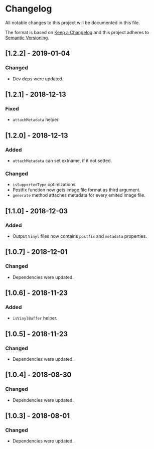# Changelog

All notable changes to this project will be documented in this file.

The format is based on [Keep a Changelog](http://keepachangelog.com/en/1.0.0/)
and this project adheres to [Semantic Versioning](http://semver.org/spec/v2.0.0.html).

## [1.2.2] - 2019-01-04
### Changed
- Dev deps were updated.

## [1.2.1] - 2018-12-13
### Fixed
- `attachMetadata` helper.

## [1.2.0] - 2018-12-13
### Added
- `attachMetadata` can set extname, if it not setted.

### Changed
- `isSupportedType` optimizations.
- Postfix function now gets image file format as third argument.
- `generate` method attaches metadata for every emited image file.

## [1.1.0] - 2018-12-03
### Added
- Output `Vinyl` files now contains `postfix` and `metadata` properties.

## [1.0.7] - 2018-12-01
### Changed
- Dependencies were updated.

## [1.0.6] - 2018-11-23
### Added
- `isVinylBuffer` helper.

## [1.0.5] - 2018-11-23
### Changed
- Dependencies were updated.

## [1.0.4] - 2018-08-30
### Changed
- Dependencies were updated.

## [1.0.3] - 2018-08-01
### Changed
- Dependencies were updated.
